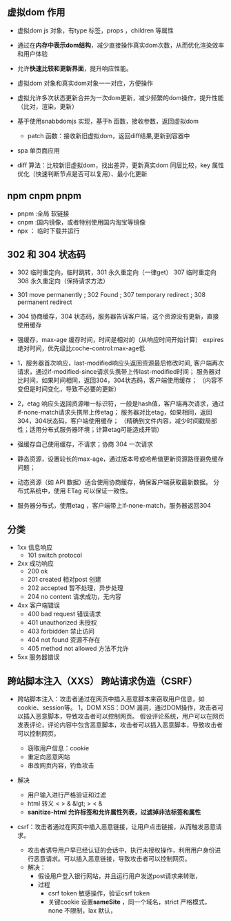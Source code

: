 ## 虚拟dom 作用
- 虚拟dom js 对象，有type 标签，props ，children 等属性
- 通过在**内存中表示dom结构**，减少直接操作真实dom次数，从而优化渲染效率和用户体验
- 允许**快速比较和更新界面**，提升响应性能。
- 虚拟dom 对象和真实dom对象一一对应，方便操作
- 虚拟允许多次状态更新合并为一次dom更新，减少频繁的dom操作，提升性能（比对，渲染，更新）
- 基于使用snabbdomjs 实现，基于h 函数，接收参数，返回虚拟dom
  - patch 函数：接收新旧虚拟dom，返回diff结果,更新到容器中

- spa 单页面应用
- diff 算法：比较新旧虚拟dom，找出差异，更新真实dom
  同层比较，key 属性优化（快速判断节点是否可以复用）、最小化更新


## npm cnpm pnpm 
- pnpm :全局 软链接
- cnpm :国内镜像，或者特别使用国内淘宝等镜像
- npx ： 临时下载并运行

## 302 和 304 状态码
- 302 临时重定向，临时跳转，301 永久重定向（一律get）
  307 临时重定向 308 永久重定向（保持请求方法）
- 301 move permanently ; 302 Found ; 307 temporary redirect ; 308 permanent redirect

- 304 协商缓存，304 状态码，服务器告诉客户端，这个资源没有更新，直接使用缓存

- 强缓存，max-age 缓存时间，时间是相对的（从响应时间开始计算）
  expires 绝对时间，优先级比coche-control:max-age低
- 1，服务器首次响应，last-modified响应头返回资源最后修改时间,
  客户端再次请求，通过if-modified-since请求头携带上传last-modified时间；
  服务器对比时间，如果时间相同，返回304，304状态码，客户端使用缓存；
  （内容不变但是时间变化，导致不必要的更新）
- 2，etag 响应头返回资源唯一标识符，一般是hash值，客户端再次请求，通过if-none-match请求头携带上传etag；
  服务器对比etag，如果相同，返回304，304状态码，客户端使用缓存；
  （精确到文件内容，减少时间戳局部性；适用分布式服务器环境；计算etag可能造成开销）

- 强缓存自己使用缓存，不请求；协商 304 一次请求
- 静态资源，设置较长的max-age，通过版本号或哈希值更新资源路径避免缓存问题；
- 动态资源（如 API 数据）适合使用协商缓存，确保客户端获取最新数据。
    分布式系统中，使用 ETag 可以保证一致性。
- 服务器分布式，使用etag ，客户端带上if-none-match，服务器返回304

## 分类
- 1xx 信息响应
  - 101 switch protocol
- 2xx 成功响应
  - 200 ok
  - 201 created   相对post 创建
  - 202 accepted  暂不处理，异步处理
  - 204 no content 请求成功，无内容
- 4xx 客户端错误
  - 400 bad request 错误请求
  - 401 unauthorized 未授权
  - 403 forbidden 禁止访问
  - 404 not found 资源不存在
  - 405 method not allowed 方法不允许
- 5xx 服务器错误

## 跨站脚本注入（XXS） 跨站请求伪造（CSRF） 
- 跨站脚本注入：攻击者通过在网页中插入恶意脚本来窃取用户信息，如cookie、session等。 
  1，DOM XSS：DOM 漏洞，通过DOM操作，攻击者可以插入恶意脚本，导致攻击者可以控制网页。
  假设评论系统，用户可以在网页发表评论，评论内容中包含恶意脚本，攻击者可以插入恶意脚本，导致攻击者可以控制网页。
  - 窃取用户信息：cookie
  - 重定向恶意网站
  - 串改网页内容，钓鱼攻击
- 解决
  - 用户输入进行严格验证和过滤
  - html 转义 < > & &lgt; &gt; &lt; &amp;
  - **sanitize-html 允许标签和允许属性列表，过滤掉非法标签和属性**

- csrf：攻击者通过在网页中插入恶意链接，让用户点击链接，从而触发恶意请求。
  - 攻击者诱导用户早已经认证的会话中，执行未授权操作，利用用户身份进行恶意请求。可以插入恶意链接，导致攻击者可以控制网页。
  - 解决：
    - 假设用户登入银行网站，并且运行用户发送post请求来转账，
    - 过程
      - csrf token 敏感操作，验证csrf token 
      - 关键cookie 设置**sameSite** ，同一个域名，strict 严格模式，none 不限制，lax 默认，
 